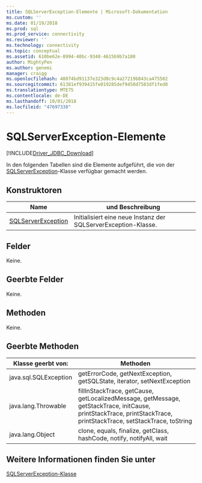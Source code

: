 ```yaml
---
title: SQLServerException-Elemente | Microsoft-Dokumentation
ms.custom: ''
ms.date: 01/19/2018
ms.prod: sql
ms.prod_service: connectivity
ms.reviewer: ''
ms.technology: connectivity
ms.topic: conceptual
ms.assetid: 610be62e-0994-40bc-9348-4615b9b7a180
author: MightyPen
ms.author: genemi
manager: craigg
ms.openlocfilehash: 48074bd91137e323d8c9c4a27219b843ca475502
ms.sourcegitcommit: 61381ef939415fe019285def9450d7583df1fed0
ms.translationtype: MTE75
ms.contentlocale: de-DE
ms.lasthandoff: 10/01/2018
ms.locfileid: "47697338"
---
```

# <a name="sqlserverexception-members"></a>SQLServerException-Elemente
[!INCLUDE[Driver_JDBC_Download](../../../includes/driver_jdbc_download.md)]

  In den folgenden Tabellen sind die Elemente aufgeführt, die von der [SQLServerException](../../../connect/jdbc/reference/sqlserverexception-class.md)-Klasse verfügbar gemacht werden.  
  
## <a name="constructors"></a>Konstruktoren  

|Name|und Beschreibung|  
|----------|-----------------|  
|[SQLServerException ](../../../connect/jdbc/reference/sqlserverexception-constructors.md)|Initialisiert eine neue Instanz der SQLServerException-Klasse.|  
  
## <a name="fields"></a>Felder  
 Keine.  
  
## <a name="inherited-fields"></a>Geerbte Felder  
 Keine.  
  
## <a name="methods"></a>Methoden  
 Keine.  
  
## <a name="inherited-methods"></a>Geerbte Methoden  
  
|Klasse geerbt von:|Methoden|  
|---------------------------|-------------|  
|java.sql.SQLException|getErrorCode, getNextException, getSQLState, iterator, setNextException|  
|java.lang.Throwable|fillInStackTrace, getCause, getLocalizedMessage, getMessage, getStackTrace, initCause, printStackTrace, printStackTrace, printStackTrace, setStackTrace, toString|  
|java.lang.Object|clone, equals, finalize, getClass, hashCode, notify, notifyAll, wait|  
  
## <a name="see-also"></a>Weitere Informationen finden Sie unter  
 [SQLServerException-Klasse](../../../connect/jdbc/reference/sqlserverexception-class.md)  
  
  
